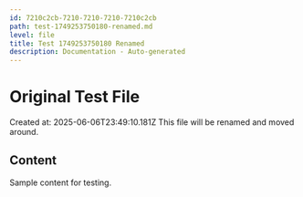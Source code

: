 ```yaml
---
id: 7210c2cb-7210-7210-7210-7210c2cb
path: test-1749253750180-renamed.md
level: file
title: Test 1749253750180 Renamed
description: Documentation - Auto-generated
---
```

# Original Test File

Created at: 2025-06-06T23:49:10.181Z
This file will be renamed and moved around.

## Content
Sample content for testing.